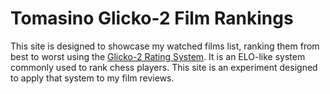 # Tomasino Glicko-2 Film Rankings

This site is designed to showcase my watched films list, ranking them from best to worst using the [Glicko-2 Rating System](https://en.wikipedia.org/wiki/Glicko_rating_system). It is an ELO-like system commonly used to rank chess players. This site is an experiment designed to apply that system to my film reviews.

